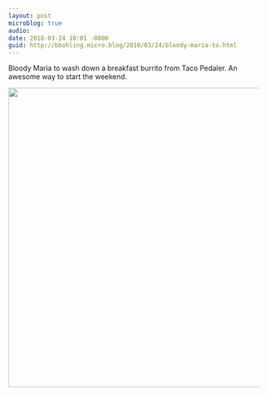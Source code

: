 ```yaml
---
layout: post
microblog: true
audio: 
date: 2018-03-24 10:01 -0800
guid: http://bbohling.micro.blog/2018/03/24/bloody-maria-to.html
---
```

Bloody Maria to wash down a breakfast burrito from Taco Pedaler. An awesome way to start the weekend.

<img src="http://micro.brandonbohling.com/uploads/2018/5e766ebd7b.jpg" width="600" height="599" />
